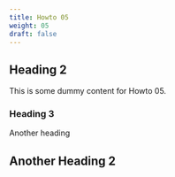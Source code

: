 ```yaml
---
title: Howto 05
weight: 05
draft: false
---
```


## Heading 2

This is some dummy content for Howto 05.

### Heading 3

Another heading

## Another Heading 2

